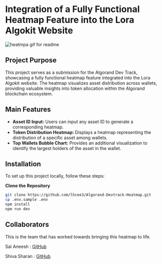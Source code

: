 # Integration of a Fully Functional Heatmap Feature into the Lora Algokit Website
![heatmpa gif for readme](https://github.com/user-attachments/assets/6bed5110-a9bf-498b-9dba-ee2c86000f86)

## Project Purpose

This project serves as a submission for the Algorand Dev Track, showcasing a fully functional heatmap feature integrated into the Lora Algokit website. The heatmap visualizes asset distribution across wallets, providing valuable insights into token allocation within the Algorand blockchain ecosystem.

## Main Features

- **Asset ID Input:** Users can input any asset ID to generate a corresponding heatmap.
- **Token Distribution Heatmap:** Displays a heatmap representing the distribution of a specific asset among wallets.
- **Top Wallets Bubble Chart:** Provides an additional visualization to identify the largest holders of the asset in the wallet.

## Installation

To set up this project locally, follow these steps:

**Clone the Repository**

```bash
git clone https://github.com/lhcee3/Algorand-Devtrack-Heatmap.git
cp .env.sample .env
npm install
npm run dev
```
## Collaborators

This is the team that has worked towards bringing this heatmap to life. 

Sai Aneesh : [GitHub](https://github.com/lhcee3)

Shiva Sharan : [GitHub](https://github.com/Sharan3321)
